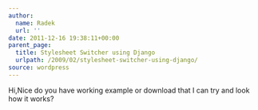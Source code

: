 ```yaml
---
author:
  name: Radek
  url: ''
date: 2011-12-16 19:38:11+00:00
parent_page:
  title: Stylesheet Switcher using Django
  urlpath: /2009/02/stylesheet-switcher-using-django/
source: wordpress
---
```


Hi,Nice do you have working example or download that I can try and look how it works?
